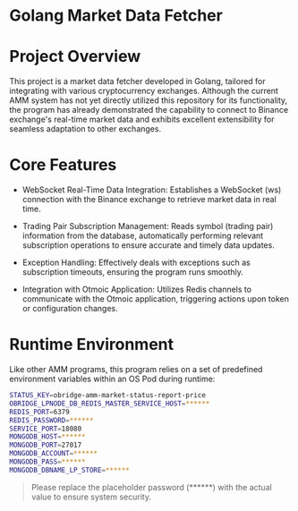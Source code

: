 # Golang Market Data Fetcher
# Project Overview
This project is a market data fetcher developed in Golang, tailored for integrating with various cryptocurrency exchanges. Although the current AMM system has not yet directly utilized this repository for its functionality, the program has already demonstrated the capability to connect to Binance exchange's real-time market data and exhibits excellent extensibility for seamless adaptation to other exchanges.

# Core Features
* WebSocket Real-Time Data Integration: Establishes a WebSocket (ws) connection with the Binance exchange to retrieve market data in real time.

* Trading Pair Subscription Management: Reads symbol (trading pair) information from the database, automatically performing relevant subscription operations to ensure accurate and timely data updates.

* Exception Handling: Effectively deals with exceptions such as subscription timeouts, ensuring the program runs smoothly.

* Integration with Otmoic Application: Utilizes Redis channels to communicate with the Otmoic application, triggering actions upon token or configuration changes.

# Runtime Environment
Like other AMM programs, this program relies on a set of predefined environment variables within an OS Pod during runtime:

```Bash
STATUS_KEY=obridge-amm-market-status-report-price
OBRIDGE_LPNODE_DB_REDIS_MASTER_SERVICE_HOST=******
REDIS_PORT=6379
REDIS_PASSWORD=******
SERVICE_PORT=18080
MONGODB_HOST=******
MONGODB_PORT=27017
MONGODB_ACCOUNT=******
MONGODB_PASS=******
MONGODB_DBNAME_LP_STORE=******
```
>Please replace the placeholder password (******) with the actual value to ensure system security.
